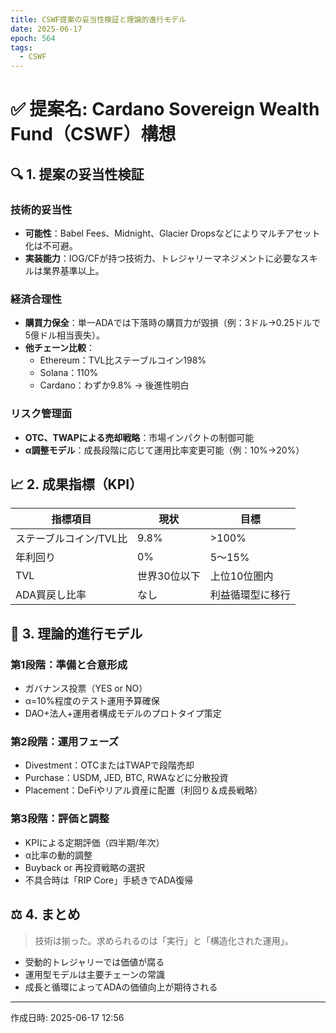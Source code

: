```yaml
---
title: CSWF提案の妥当性検証と理論的進行モデル
date: 2025-06-17
epoch: 564
tags:
  - CSWF
---
```


# ✅ 提案名: Cardano Sovereign Wealth Fund（CSWF）構想

## 🔍 1. 提案の妥当性検証

### 技術的妥当性
- **可能性**：Babel Fees、Midnight、Glacier Dropsなどによりマルチアセット化は不可避。
- **実装能力**：IOG/CFが持つ技術力、トレジャリーマネジメントに必要なスキルは業界基準以上。

### 経済合理性
- **購買力保全**：単一ADAでは下落時の購買力が毀損（例：3ドル→0.25ドルで5億ドル相当喪失）。
- **他チェーン比較**：
  - Ethereum：TVL比ステーブルコイン198%
  - Solana：110%
  - Cardano：わずか9.8% → 後進性明白

### リスク管理面
- **OTC、TWAPによる売却戦略**：市場インパクトの制御可能
- **α調整モデル**：成長段階に応じて運用比率変更可能（例：10%→20%）

## 📈 2. 成果指標（KPI）

| 指標項目 | 現状 | 目標 |
|----------|------|------|
| ステーブルコイン/TVL比 | 9.8% | >100% |
| 年利回り | 0% | 5〜15% |
| TVL | 世界30位以下 | 上位10位圏内 |
| ADA買戻し比率 | なし | 利益循環型に移行 |

## 🧠 3. 理論的進行モデル

### 第1段階：準備と合意形成
- ガバナンス投票（YES or NO）
- α=10%程度のテスト運用予算確保
- DAO+法人+運用者構成モデルのプロトタイプ策定

### 第2段階：運用フェーズ
- Divestment：OTCまたはTWAPで段階売却
- Purchase：USDM, JED, BTC, RWAなどに分散投資
- Placement：DeFiやリアル資産に配置（利回り＆成長戦略）

### 第3段階：評価と調整
- KPIによる定期評価（四半期/年次）
- α比率の動的調整
- Buyback or 再投資戦略の選択
- 不具合時は「RIP Core」手続きでADA復帰

## ⚖️ 4. まとめ

> 技術は揃った。求められるのは「実行」と「構造化された運用」。

- 受動的トレジャリーでは価値が腐る
- 運用型モデルは主要チェーンの常識
- 成長と循環によってADAの価値向上が期待される

---

作成日時: 2025-06-17 12:56
